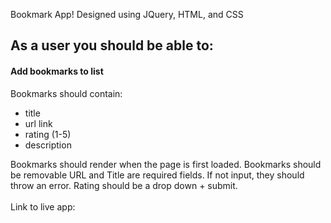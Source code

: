 Bookmark App! Designed using JQuery, HTML, and CSS

<h2>As a user you should be able to:</h2>

<h4>Add bookmarks to list</h4>
<p>Bookmarks should contain:</p>
<ul>
  <li>title</li>
  <li>url link</li>
  <li>rating (1-5)</li>
  <li>description</li>
</ul>  
  
Bookmarks should render when the page is first loaded.
Bookmarks should be removable
URL and Title are required fields. If not input, they should throw an error.
Rating should be a drop down + submit.<br><br>
Link to live app:

